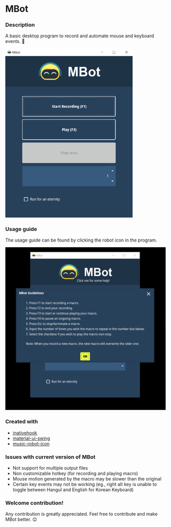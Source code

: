 # MBot 

### Description 
A basic desktop program to record and automate mouse and keyboard events. :robot:

<img src="doc/screenshot_ui.png" alt="MBot Screenshot" width="400">

### Usage guide
The usage guide can be found by clicking the robot icon in the program.

<img src="doc/screenshot_guidelines.png" alt="MBot Guidelines" width="600">

### Created with
- [jnativehook](https://github.com/kwhat/jnativehook)
- [material-ui-swing](https://github.com/atarw/material-ui-swing)
- [music-robot-icon](https://icons8.com/icon/CHBf5jmRzl9y/music-robot)

### Issues with current version of MBot
- Not support for multiple output files
- Non customizable hotkey (for recording and playing macro)
- Mouse motion generated by the macro may be slower than the original 
- Certain key events may not be working (eg., right alt key is unable to toggle between Hangul and English for Korean Keyboard)

### Welcome contribution!
Any contribution is greatly appreciated.
Feel free to contribute and make MBot better. :wink:
